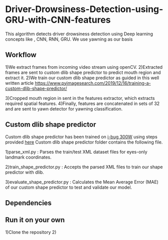 # Driver-Drowsiness-Detection-using-GRU-with-CNN-features

This algorithm detects driver drowsiness detection using Deep learning concepts like , CNN, RNN, GRU.
We use yawning as our basis

## Workflow

1)We extract frames from incoming video stream using openCV.
2)Extracted frames are sent to custom dlib shape predictor to predict mouth region and extract it.
2)We train our custom dlib shape predictor as guided in this well written article https://www.pyimagesearch.com/2019/12/16/training-a-custom-dlib-shape-predictor/

3)Cropped mouth region in sent in the features extractor, which extracts required spatial features.
4)Finally, features are concatenated in sets of 32 and are sent to yawn detector for yawning classification.

## Custom dlib shape predictor 
Custom dlib shape predictor has been trained on [i-bug 300W](https://ibug.doc.ic.ac.uk/resources/300-W/) using steps provided [here](https://www.pyimagesearch.com/2019/12/16/training-a-custom-dlib-shape-predictor/)
Custom dlib shape predictor folder contains the following file.

1)parse_xml.py : Parses the train/test XML dataset files for eyes-only landmark coordinates.

2)train_shape_predictor.py : Accepts the parsed XML files to train our shape predictor with dlib.

3)evaluate_shape_predictor.py : Calculates the Mean Average Error (MAE) of our custom shape predictor to test and validate our model.

## Dependencies


## Run it on your own 
1)Clone the repository
2)
